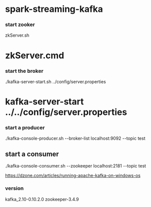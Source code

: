 # spark-streaming-kafka

### start zooker
zkServer.sh
# zkServer.cmd

### start the broker
./kafka-server-start.sh ../config/server.properties
# kafka-server-start  ../../config/server.properties

### start a producer 
./kafka-console-producer.sh --broker-list localhost:9092 --topic test

## start a consumer
./kafka-console-consumer.sh --zookeeper localhost:2181 --topic test



https://dzone.com/articles/running-apache-kafka-on-windows-os

### version
kafka_2.10-0.10.2.0
zookeeper-3.4.9